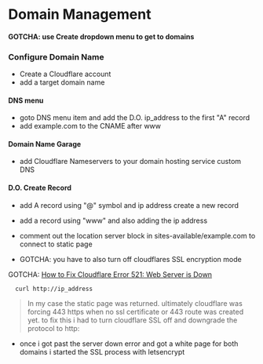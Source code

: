 # Domain Management

#### GOTCHA: use Create dropdown menu to get to domains

### Configure Domain Name
- Create a Cloudflare account
- add a target domain name

#### DNS menu
- goto DNS menu item and add the D.O. ip_address to the first "A" record
- add example.com to the CNAME after www

#### Domain Name Garage
- add Cloudflare Nameservers to your domain hosting service custom DNS

#### D.O. Create Record
- add A record using "@" symbol and ip address create a new record
- add a record using "www" and also adding the ip address


- comment out the location server block in sites-available/example.com to connect to static page
- GOTCHA: you have to also turn off cloudflares SSL encryption mode

GOTCHA: [How to Fix Cloudflare Error 521: Web Server is Down](https://webpop.io/cloudflare/error-521/)   

```
  curl http://ip_address
```
> In my case the static page was returned.  ultimately cloudflare was forcing 443 https when no ssl certificate or 443 
> route was created yet.  to fix this i had to turn cloudflare SSL off and downgrade the protocol to http:

- once i got past the server down error and got a white page for both domains i started the SSL process with letsencrypt